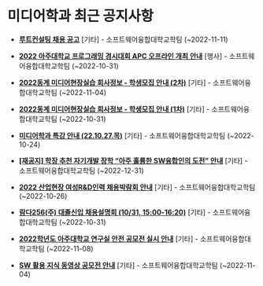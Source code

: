 # 미디어학과 최근 공지사항

* **[루트컨설팅 채용 공고](https://media.ajou.ac.kr/media/board/board01.jsp?mode=view&amp;article_no=232175&amp;board_wrapper=%2Fmedia%2Fboard%2Fboard01.jsp&amp;pager.offset=0&amp;board_no=304)**
 [기타] - 소프트웨어융합대학교학팀 (~2022-11-11)

* **[2022 아주대학교 프로그래밍 경시대회 APC 오프라인 개최 안내](https://media.ajou.ac.kr/media/board/board01.jsp?mode=view&amp;article_no=232163&amp;board_wrapper=%2Fmedia%2Fboard%2Fboard01.jsp&amp;pager.offset=0&amp;board_no=304)**
 [행사] - 소프트웨어융합대학교학팀 (~2022-10-31)

* **[2022동계 미디어현장실습 회사정보 - 학생모집 안내 (2차)](https://media.ajou.ac.kr/media/board/board01.jsp?mode=view&amp;article_no=232141&amp;board_wrapper=%2Fmedia%2Fboard%2Fboard01.jsp&amp;pager.offset=0&amp;board_no=304)**
 [기타] - 소프트웨어융합대학교학팀 (~2022-11-04)

* **[2022동계 미디어현장실습 회사정보 - 학생모집 안내 (1차)](https://media.ajou.ac.kr/media/board/board01.jsp?mode=view&amp;article_no=232071&amp;board_wrapper=%2Fmedia%2Fboard%2Fboard01.jsp&amp;pager.offset=0&amp;board_no=304)**
 [기타] - 소프트웨어융합대학교학팀 (~2022-10-31)

* **[미디어학과 특강 안내 (22.10.27.목)](https://media.ajou.ac.kr/media/board/board01.jsp?mode=view&amp;article_no=232054&amp;board_wrapper=%2Fmedia%2Fboard%2Fboard01.jsp&amp;pager.offset=0&amp;board_no=304)**
 [기타] - 소프트웨어융합대학교학팀 (~2022-10-24)

* **[[재공지] 학장 추천 자기개발 장학 “아주 훌륭한 SW융합인의 도전” 안내](https://media.ajou.ac.kr/media/board/board01.jsp?mode=view&amp;article_no=232018&amp;board_wrapper=%2Fmedia%2Fboard%2Fboard01.jsp&amp;pager.offset=0&amp;board_no=304)**
 [기타] - 소프트웨어융합대학교학팀 (~2022-12-31)

* **[2022 산업현장 여성R&amp;D인력 채용박람회 안내](https://media.ajou.ac.kr/media/board/board01.jsp?mode=view&amp;article_no=231930&amp;board_wrapper=%2Fmedia%2Fboard%2Fboard01.jsp&amp;pager.offset=0&amp;board_no=304)**
 [기타] - 소프트웨어융합대학교학팀 (~2022-10-26)

* **[람다256(주) 대졸신입 채용설명회 (10/31, 15:00-16:20)](https://media.ajou.ac.kr/media/board/board01.jsp?mode=view&amp;article_no=231927&amp;board_wrapper=%2Fmedia%2Fboard%2Fboard01.jsp&amp;pager.offset=0&amp;board_no=304)**
 [기타] - 소프트웨어융합대학교학팀 (~2022-10-31)

* **[2022학년도 아주대학교 연구실 안전 공모전 실시 안내](https://media.ajou.ac.kr/media/board/board01.jsp?mode=view&amp;article_no=231837&amp;board_wrapper=%2Fmedia%2Fboard%2Fboard01.jsp&amp;pager.offset=0&amp;board_no=304)**
 [기타] - 소프트웨어융합대학교학팀 (~2022-11-08)

* **[SW 활용 지식 동영상 공모전 안내](https://media.ajou.ac.kr/media/board/board01.jsp?mode=view&amp;article_no=231802&amp;board_wrapper=%2Fmedia%2Fboard%2Fboard01.jsp&amp;pager.offset=0&amp;board_no=304)**
 [기타] - 소프트웨어융합대학교학팀 (~2022-11-04)
